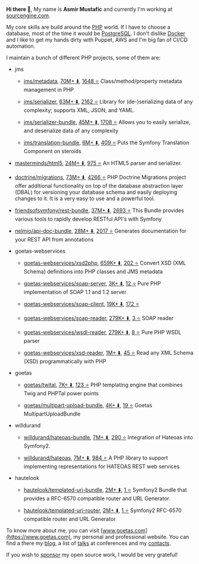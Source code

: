 **Hi there 👋**, My name is **Asmir Mustafic** and 
currently I'm working at [sourcengine.com](https://www.sourcengine.com).

My core skills are build around  the 
[PHP](https://github.com/php/php-src/) world.
If I have to choose a database, most of the time it would be [PostgreSQL](https://www.postgresql.org/). 
I don't dislike [Docker](https://www.docker.com/) and I like to get my hands dirty with Puppet, AWS and I'm 
big fan of CI/CD automation.

I maintain a bunch of different PHP projects, some of them are:

- jms
    - [jms/metadata](https://github.com/schmittjoh/metadata), [70M+ ⬇️](https://packagist.org/packages/jms/metadata), [1648 ⭐](https://github.com/schmittjoh/metadata)
    Class/method/property metadata management in PHP
    
    - [jms/serializer](https://github.com/schmittjoh/serializer), [63M+ ⬇️](https://packagist.org/packages/jms/serializer), [2162 ⭐](https://github.com/schmittjoh/serializer)
    Library for (de-)serializing data of any complexity; supports XML, JSON, and YAML.
    
    - [jms/serializer-bundle](https://github.com/schmittjoh/JMSSerializerBundle), [45M+ ⬇️](https://packagist.org/packages/jms/serializer-bundle), [1708 ⭐](https://github.com/schmittjoh/JMSSerializerBundle)
    Allows you to easily serialize, and deserialize data of any complexity
    
    - [jms/translation-bundle](https://github.com/schmittjoh/JMSTranslationBundle), [6M+ ⬇️](https://packagist.org/packages/jms/translation-bundle), [409 ⭐](https://github.com/schmittjoh/JMSTranslationBundle)
    Puts the Symfony Translation Component on steroids
    
- [masterminds/html5](https://github.com/Masterminds/html5-php), [24M+ ⬇️](https://packagist.org/packages/masterminds/html5), [975 ⭐](https://github.com/Masterminds/html5-php)
An HTML5 parser and serializer.

- [doctrine/migrations](https://github.com/doctrine/migrations), [73M+ ⬇️](https://packagist.org/packages/doctrine/migrations), [4266 ⭐](https://github.com/doctrine/migrations)
PHP Doctrine Migrations project offer additional functionality on top of the database abstraction layer (DBAL) for versioning your database schema and easily deploying changes to it. It is a very easy to use and a powerful tool.

- [friendsofsymfony/rest-bundle](https://github.com/FriendsOfSymfony/FOSRestBundle), [37M+ ⬇️](https://packagist.org/packages/friendsofsymfony/rest-bundle), [2693 ⭐](https://github.com/FriendsOfSymfony/FOSRestBundle)
This Bundle provides various tools to rapidly develop RESTful API's with Symfony

- [nelmio/api-doc-bundle](https://github.com/nelmio/NelmioApiDocBundle), [28M+ ⬇️](https://packagist.org/packages/nelmio/api-doc-bundle), [2017 ⭐](https://github.com/nelmio/NelmioApiDocBundle)
Generates documentation for your REST API from annotations

- goetas-webservices
    - [goetas-webservices/xsd2php](https://github.com/goetas-webservices/xsd2php), [659K+ ⬇️](https://packagist.org/packages/goetas-webservices/xsd2php), [202 ⭐](https://github.com/goetas-webservices/xsd2php)
    Convert XSD  (XML Schema) definitions into PHP classes and JMS metadata
    
    - [goetas-webservices/soap-server](https://github.com/goetas-webservices/soap-server), [3K+ ⬇️](https://packagist.org/packages/goetas-webservices/soap-server), [12 ⭐](https://github.com/goetas-webservices/soap-server)
    Pure PHP implementation of SOAP 1.1 and 1.2 server
    
    - [goetas-webservices/soap-client](https://github.com/goetas-webservices/soap-client), [19K+ ⬇️](https://packagist.org/packages/goetas-webservices/soap-client), [172 ⭐](https://github.com/goetas-webservices/soap-client)
    - [goetas-webservices/soap-reader](https://github.com/goetas-webservices/soap-reader), [279K+ ⬇️](https://packagist.org/packages/goetas-webservices/soap-reader), [3 ⭐](https://github.com/goetas-webservices/soap-reader)
    SOAP reader
    
    - [goetas-webservices/wsdl-reader](https://github.com/goetas-webservices/wsdl-reader), [279K+ ⬇️](https://packagist.org/packages/goetas-webservices/wsdl-reader), [8 ⭐](https://github.com/goetas-webservices/wsdl-reader)
    Pure PHP WSDL parser
    
    - [goetas-webservices/xsd-reader](https://github.com/goetas-webservices/xsd-reader), [1M+ ⬇️](https://packagist.org/packages/goetas-webservices/xsd-reader), [45 ⭐](https://github.com/goetas-webservices/xsd-reader)
    Read any XML Schema (XSD) programmatically with PHP
    
- goetas
    - [goetas/twital](https://github.com/goetas/twital), [7K+ ⬇️](https://packagist.org/packages/goetas/twital), [123 ⭐](https://github.com/goetas/twital)
    PHP templating engine that combines Twig and PHPTal power points
    
    - [goetas/multipart-upload-bundle](https://github.com/goetas/MultipartUploadBundle), [4K+ ⬇️](https://packagist.org/packages/goetas/multipart-upload-bundle), [19 ⭐](https://github.com/goetas/MultipartUploadBundle)
    Goetas MultipartUploadBundle
    
- willdurand
    - [willdurand/hateoas-bundle](https://github.com/willdurand/BazingaHateoasBundle), [7M+ ⬇️](https://packagist.org/packages/willdurand/hateoas-bundle), [290 ⭐](https://github.com/willdurand/BazingaHateoasBundle)
    Integration of Hateoas into Symfony2.
    
    - [willdurand/hateoas](https://github.com/willdurand/Hateoas), [7M+ ⬇️](https://packagist.org/packages/willdurand/hateoas), [984 ⭐](https://github.com/willdurand/Hateoas)
    A PHP library to support implementing representations for HATEOAS REST web services
    
- hautelook
    - [hautelook/templated-uri-bundle](https://github.com/goetas/TemplatedUriBundle), [2M+ ⬇️](https://packagist.org/packages/hautelook/templated-uri-bundle), [1 ⭐](https://github.com/goetas/TemplatedUriBundle)
    Symfony2 Bundle that provides a RFC-6570 compatible router and URL Generator.
    
    - [hautelook/templated-uri-router](https://github.com/goetas/TemplatedUriRouter), [2M+ ⬇️](https://packagist.org/packages/hautelook/templated-uri-router), [1 ⭐](https://github.com/goetas/TemplatedUriRouter)
    Symfony2 RFC-6570 compatible router and URL Generator
    

To know more about me, you can visit [www.goetas.com](https://www.goetas.com), my personal and professional 
website. You can find a there my [blog](https://www.goetas.com), 
a list of [talks](https://www.goetas.com/talks) at conferences and my [contacts](https://www.goetas.com/contact).

If you wish to [sponsor](https://github.com/sponsors/goetas) my open source work, I would be very grateful!
